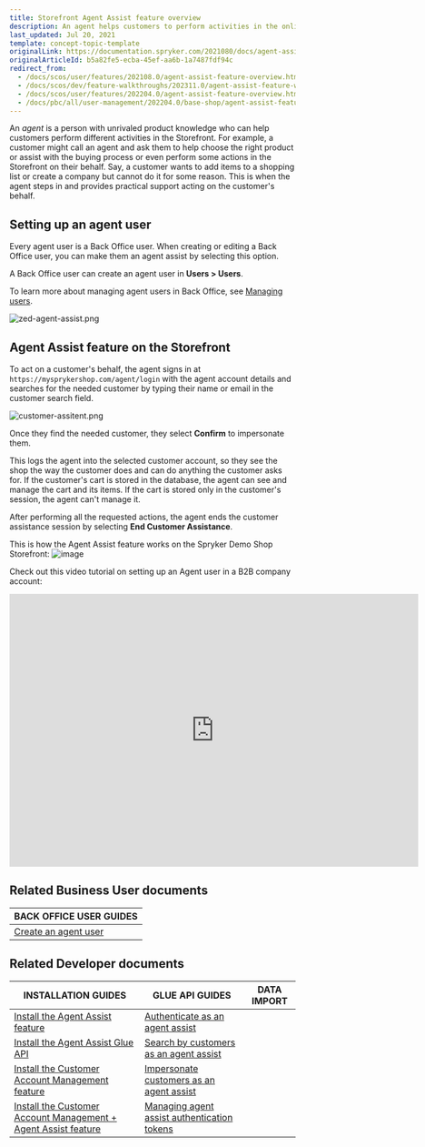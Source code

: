 ```yaml
---
title: Storefront Agent Assist feature overview
description: An agent helps customers to perform activities in the online store and provides support by carrying out actions on customer's behalf in the web-shop
last_updated: Jul 20, 2021
template: concept-topic-template
originalLink: https://documentation.spryker.com/2021080/docs/agent-assist-overview
originalArticleId: b5a82fe5-ecba-45ef-aa6b-1a7487fdf94c
redirect_from:
  - /docs/scos/user/features/202108.0/agent-assist-feature-overview.html
  - /docs/scos/dev/feature-walkthroughs/202311.0/agent-assist-feature-walkthrough.html
  - /docs/scos/user/features/202204.0/agent-assist-feature-overview.html
  - /docs/pbc/all/user-management/202204.0/base-shop/agent-assist-feature-overview.html
---
```


An *agent* is a person with unrivaled product knowledge who can help customers perform different activities in the Storefront. For example, a customer might call an agent and ask them to help choose the right product or assist with the buying process or even perform some actions in the Storefront on their behalf. Say, a customer wants to add items to a shopping list or create a company but cannot do it for some reason. This is when the agent steps in and provides practical support acting on the customer's behalf.

## Setting up an agent user

Every agent user is a Back Office user. When creating or editing a Back Office user, you can make them an agent assist by selecting this option.

A Back Office user can create an agent user in **Users&nbsp;<span aria-label="and then">></span> Users**.

To learn more about managing agent users in Back Office, see [Managing users](/docs/pbc/all/user-management/{{page.version}}/base-shop/manage-in-the-back-office/manage-users/create-users.html).

![zed-agent-assist.png](https://spryker.s3.eu-central-1.amazonaws.com/docs/Features/Company+Account+Management/Agent+Assist/Agent+Assist+Feature+Overview/zed-agent-assist.png)

## Agent Assist feature on the Storefront

To act on a customer's behalf, the agent signs in at `https://mysprykershop.com/agent/login` with the agent account details and searches for the needed customer by typing their name or email in the customer search field.

![customer-assitent.png](https://spryker.s3.eu-central-1.amazonaws.com/docs/Features/Company+Account+Management/Agent+Assist/Agent+Assist+Feature+Overview/customer-assitent.png)

Once they find the needed customer, they select **Confirm** to impersonate them.

This logs the agent into the selected customer account, so they see the shop the way the customer does and can do anything the customer asks for. If the customer's cart is stored in the database, the agent can see and manage the cart and its items. If the cart is stored only in the customer's session, the agent can't manage it.

After performing all the requested actions, the agent ends the customer assistance session by selecting **End Customer Assistance**.

<!-- ![image](https://spryker.s3.eu-central-1.amazonaws.com/docs/Features/Company+Account+Management/Agent+Assist/Agent+Assist+Feature+Overview/customer-session.png) -->

This is how the Agent Assist feature works on the Spryker Demo Shop Storefront:
![image](https://spryker.s3.eu-central-1.amazonaws.com/docs/Features/Company+Account+Management/Agent+Assist/Agent+Assist+Feature+Overview/shop-guide-managing-agent-account.gif)


Check out this video tutorial on setting up an Agent user in a B2B company account:
<iframe src="https://spryker.wistia.com/medias/5zraqrascy" title="Agent Assist" allowtransparency="true" frameborder="0" scrolling="no" class="wistia_embed" name="wistia_embed" allowfullscreen="0" mozallowfullscreen="0" webkitallowfullscreen="0" oallowfullscreen="0" msallowfullscreen="0" width="720" height="480"></iframe>

## Related Business User documents

|BACK OFFICE USER GUIDES|
|---|
| [Create an agent user](/docs/pbc/all/user-management/{{page.version}}/base-shop/manage-in-the-back-office/manage-users/create-users.html#create-a-user) |

## Related Developer documents

|INSTALLATION GUIDES  |GLUE API GUIDES  |DATA IMPORT  |
|---------|---------|---------|
| [Install the Agent Assist feature](/docs/pbc/all/user-management/{{page.version}}/base-shop/install-and-upgrade/install-the-agent-assist-feature.html)  | [Authenticate as an agent assist](/docs/pbc/all/identity-access-management/{{page.version}}/manage-using-glue-api/glue-api-authenticate-as-an-agent-assist.html)  |
| [Install the Agent Assist Glue API](/docs/pbc/all/user-management/{{page.version}}/base-shop/install-and-upgrade/install-the-agent-assist-glue-api.html) | [Search by customers as an agent assist](/docs/pbc/all/user-management/{{page.version}}/base-shop/manage-using-glue-api/glue-api-search-by-customers-as-an-agent-assist.html) |
| [Install the Customer Account Management feature](/docs/pbc/all/customer-relationship-management/{{page.version}}/base-shop/install-and-upgrade/install-features/install-the-customer-account-management-feature.html) | [Impersonate customers as an agent assist](/docs/pbc/all/user-management/{{page.version}}/base-shop/manage-using-glue-api/glue-api-impersonate-customers-as-an-agent-assist.html) |
|  [Install the Customer Account Management + Agent Assist feature](/docs/pbc/all/customer-relationship-management/{{page.version}}/base-shop/install-and-upgrade/install-features/install-the-customer-account-management-agent-assist-feature.html) | [Managing agent assist authentication tokens](/docs/pbc/all/identity-access-management/{{page.version}}/manage-using-glue-api/glue-api-manage-agent-assist-authentication-tokens.html)|
